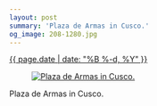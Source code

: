 ```yaml
---
layout: post
summary: 'Plaza de Armas in Cusco.'
og_image: 208-1280.jpg
---
```


<div class="post">
 <time>
  <a href="/208">
   {{ page.date | date: "%B %-d, %Y" }}
  </a>
 </time>
 <a href="/208">
  <figure data-taken="11/18/2013">
   <img alt="Plaza de Armas in Cusco." sizes="(min-width: 700px) 50vw, calc(100vw - 2rem)" src="{{ site.assets_url }}/208-640.jpg" srcset="{{ site.assets_url }}/208-1280.jpg 1280w, {{ site.assets_url }}/208-960.jpg 960w, {{ site.assets_url }}/208-640.jpg 640w, {{ site.assets_url }}/208-320.jpg 320w"/>
  </figure>
 </a>
 <span>
  Plaza de Armas in Cusco.
 </span>
</div>
